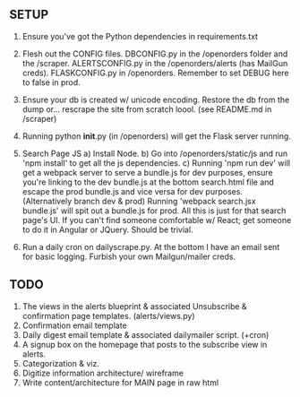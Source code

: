 ## SETUP

1. Ensure you've got the Python dependencies in requirements.txt

2. Flesh out the CONFIG files. DBCONFIG.py in the /openorders folder and the /scraper. ALERTSCONFIG.py in the /openorders/alerts (has MailGun creds). FLASKCONFIG.py in /openorders. Remember to set DEBUG here to false in prod. 

3. Ensure your db is created w/ unicode encoding. Restore the db from the dump or... rescrape the site from scratch loool. (see README.md in /scraper)

4. Running python __init__.py (in /openorders) will get the Flask server running.

5. Search Page JS
   a) Install Node.
   b) Go into /openorders/static/js and run 'npm install' to get all the js dependencies.
   c) Running 'npm run dev' will get a webpack server to serve a bundle.js for dev purposes, ensure you're linking to the dev bundle.js at the bottom search.html file and escape the prod bundle.js and vice versa for dev purposes. (Alternatively branch dev & prod) Running 'webpack search.jsx bundle.js' will spit out a bundle.js for prod. 
All this is just for that search page's UI. If you can't find someone comfortable w/ React; get someone to do it in Angular or JQuery. Should be trivial.

6. Run a daily cron on dailyscrape.py. At the bottom I have an email sent for basic logging. Furbish your own Mailgun/mailer creds.

## TODO
1. The views in the alerts blueprint & associated Unsubscribe & confirmation page templates. (alerts/views.py)
2. Confirmation email template 
3. Daily digest email template & associated dailymailer script. (+cron)
4. A signup box on the homepage that posts to the subscribe view in alerts.
5. Categorization & viz.
6. Digitize information architecture/ wireframe
7. Write content/architecture for MAIN page in raw html
